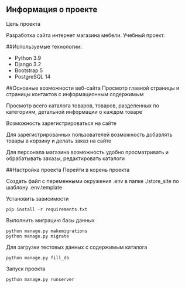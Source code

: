 ## Информация о проекте
Цель проекта

Разработка сайта интернет магазина мебели. Учебный проект.

##Используемые технологии:
* Python 3.9
* Django 3.2
* Bootstrap 5
* PostgreSQL 14

##Основные возможности веб-сайта
Просмотр главной страницы и страницы контактов с информационным содержимым

Просмотр всего каталога товаров, товаров, разделенных по категориям, детальной информации о каждом товаре

Возможность зарегистрироваться на сайте

Для зарегистрированных пользователей возможность добавлять товары в корзину и делать заказ на сайте

Для персонала магазина возможность удобно просматривать и обрабатывать заказы, редактировать каталоги 

##Настройка проекта
Перейти в корень проекта

Создать файл с переменными окружения .env в папке ./store_site по шаблону .env.template

Установить зависимости
```
pip install -r requirements.txt
```
Выполнить миграцию базы данных
```
python manage.py makemigrations
python manage.py migrate
```

Для загрузки тестовых данных с содержимым каталога
```
python manage.py fill_db
```
Запуск проекта
```
python manage.py runserver
```